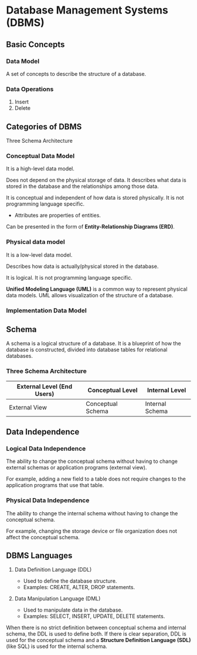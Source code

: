 # Database Management Systems (DBMS)

## Basic Concepts

### Data Model

A set of concepts to describe the structure of a database.

### Data Operations

1. Insert
2. Delete

<!-- TODO: Complete notes -->

## Categories of DBMS

Three Schema Architecture

### Conceptual Data Model

It is a high-level data model.

Does not depend on the physical storage of data.
It describes what data is stored in the database and the relationships among those data.

It is conceptual and independent of how data is stored physically. It is not programming language specific.

* Attributes are properties of entities.

Can be presented in the form of __Entity-Relationship Diagrams (ERD)__.

### Physical data model

It is a low-level data model.

Describes how data is actually/physical stored in the database.

It is logical. It is not programming language specific.

__Unified Modeling Language (UML)__ is a common way to represent physical data models.
UML allows visualization of the structure of a database.

### Implementation Data Model

<!-- TODO: Complete notes -->

## Schema

A schema is a logical structure of a database.
It is a blueprint of how the database is constructed, divided into database tables for relational databases.

### Three Schema Architecture

| External Level (End Users) | Conceptual Level | Internal Level |
| --------------- | --------------- | --------------- |
| External View | Conceptual Schema | Internal Schema |

## Data Independence

### Logical Data Independence

The ability to change the conceptual schema without having to change external schemas or application programs (external view).

For example, adding a new field to a table does not require changes to the application programs that use that table.

### Physical Data Independence

The ability to change the internal schema without having to change the conceptual schema.

For example, changing the storage device or file organization does not affect the conceptual schema.

## DBMS Languages

1. Data Definition Language (DDL)
   * Used to define the database structure.
   * Examples: CREATE, ALTER, DROP statements.

2. Data Manipulation Language (DML)
   * Used to manipulate data in the database.
   * Examples: SELECT, INSERT, UPDATE, DELETE statements.

When there is no strict definition between conceptual schema and internal schema, the DDL is used to define both.
If there is clear separation, DDL is used for the conceptual schema and a __Structure Definition Language (SDL)__ (like SQL) is used for the internal schema.
